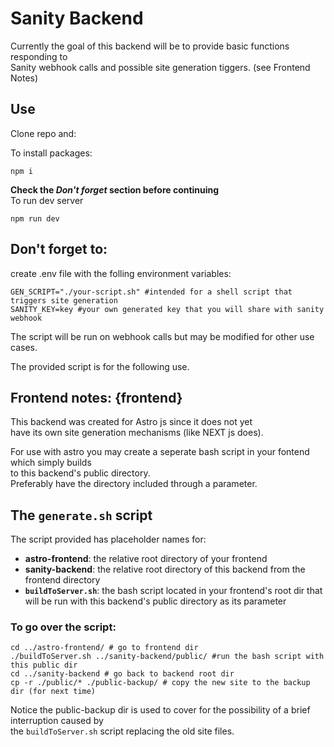 # Sanity Backend
Currently the goal of this backend will be to provide basic functions responding to  
Sanity webhook calls and possible site generation tiggers. (see Frontend Notes)

## Use
Clone repo and:  

To install packages:  

    npm i
  

**Check the ***Don't forget*** section before continuing**   
To run dev server  

    npm run dev 

## Don't forget to:   
create .env file with the folling environment variables:  

    GEN_SCRIPT="./your-script.sh" #intended for a shell script that triggers site generation  
    SANITY_KEY=key #your own generated key that you will share with sanity webhook  

The script will be run on webhook calls but may be modified for other use cases.

The provided script is for the following use.

## Frontend notes: {frontend}

This backend was created for Astro js since it does not yet  
have its own site generation mechanisms (like NEXT js does).

For use with astro you may create a seperate bash script in your fontend
which simply builds  
to this backend's public directory.   
Preferably have the directory included through a parameter.

## The `generate.sh` script

The script provided has placeholder names for:  
* **astro-frontend**: the relative root directory of your frontend
* **sanity-backend**: the relative root directory of this backend from the frontend directory
* **`buildToServer.sh`**: the bash script located in your frontend's root dir that will be run with this backend's public directory as its parameter  

### To go over the script:  

    cd ../astro-frontend/ # go to frontend dir
    ./buildToServer.sh ../sanity-backend/public/ #run the bash script with this public dir
    cd ../sanity-backend # go back to backend root dir
    cp -r ./public/* ./public-backup/ # copy the new site to the backup dir (for next time)

Notice the public-backup dir is used to cover for the possibility of a brief interruption caused by  
the `buildToServer.sh` script replacing the old site files.